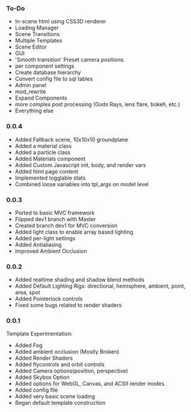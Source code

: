 ### To-Do ###
- In-scene html using CSS3D renderer
- Loading Manager
- Scene Transitions
- Multiple Templates
- Scene Editor
- GUI
- 'Smooth transition' Preset camera positions.
- per component settings
- Create database hierarchy
- Convert config file to sql tables
- Admin panel
- mod_rewrite
- Expand Components
- more complex post processing (Gods Rays, lens flare, bokeh, etc.)
- Everything else

### 0.0.4 ###
- Added Fallback scene, 10x10x10 groundplane
- Added a material class
- Added a particle class
- Added Materials component
- Added Custom Javascript init, body, and render vars
- Added html page content
- Implemented togglable stats
- Combined loose variables into tpl_args on model level

### 0.0.3 ###
- Ported to basic MVC framework
- Flipped dev1 branch with Master
- Created branch dev1 for MVC conversion
- Added light class to enable array based lighting
- Added per-light settings
- Added Antialiasing
- Improved Ambient Occlusion

### 0.0.2 ###
- Added realtime shading and shadow blend methods
- Added Default Lighting Rigs: directional, hemisphere, ambient, point, area, spot
- Added Pointerlock controls
- Fixed some bugs related to render shaders

### 0.0.1 ###
Template Experimentation:
- Added Fog
- Added ambient occlusion (Mostly Broken)
- Added Render Shaders
- Added flycontrols and orbit controls
- Added Camera options(position, perspective)
- Added Skybox Option
- Added options for WebGL, Canvas, and ACSII render modes.
- Added config file
- Added very basic scene loading
- Began default template construction
